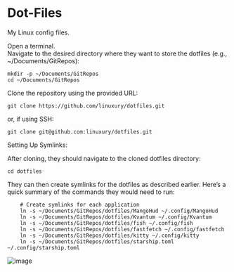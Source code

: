 # Dot-Files
My Linux config files.

Open a terminal.</br>
Navigate to the desired directory where they want to store the dotfiles (e.g., ~/Documents/GitRepos):

    mkdir -p ~/Documents/GitRepos
    cd ~/Documents/GitRepos

Clone the repository using the provided URL:

    git clone https://github.com/linuxury/dotfiles.git

or, if using SSH:

    git clone git@github.com:linuxury/dotfiles.git

Setting Up Symlinks:

After cloning, they should navigate to the cloned dotfiles directory:

    cd dotfiles

They can then create symlinks for the dotfiles as described earlier. Here’s a quick summary of the commands they would need to run:

        # Create symlinks for each application
        ln -s ~/Documents/GitRepos/dotfiles/MangoHud ~/.config/MangoHud
        ln -s ~/Documents/GitRepos/dotfiles/Kvantum ~/.config/Kvantum
        ln -s ~/Documents/GitRepos/dotfiles/fish ~/.config/fish
        ln -s ~/Documents/GitRepos/dotfiles/fastfetch ~/.config/fastfetch
        ln -s ~/Documents/GitRepos/dotfiles/kitty ~/.config/kitty
        ln -s ~/Documents/GitRepos/dotfiles/starship.toml ~/.config/starship.toml
![image](https://github.com/user-attachments/assets/a84fbf03-9c5b-44fb-bde2-3318662e7ab4)
